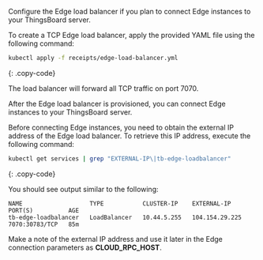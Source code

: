 Configure the Edge load balancer if you plan to connect Edge instances to your ThingsBoard server.

To create a TCP Edge load balancer, apply the provided YAML file using the following command:

```bash
kubectl apply -f receipts/edge-load-balancer.yml
```
{: .copy-code}

The load balancer will forward all TCP traffic on port 7070.

After the Edge load balancer is provisioned, you can connect Edge instances to your ThingsBoard server.

Before connecting Edge instances, you need to obtain the external IP address of the Edge load balancer. To retrieve this IP address, execute the following command:

```bash
kubectl get services | grep "EXTERNAL-IP\|tb-edge-loadbalancer"
```
{: .copy-code}

You should see output similar to the following:

```text
NAME                   TYPE           CLUSTER-IP    EXTERNAL-IP      PORT(S)          AGE
tb-edge-loadbalancer   LoadBalancer   10.44.5.255   104.154.29.225   7070:30783/TCP   85m
```

Make a note of the external IP address and use it later in the Edge connection parameters as **CLOUD_RPC_HOST**.